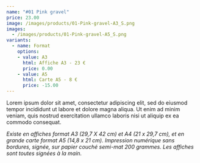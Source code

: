 ```yaml
---
name: "#01 Pink gravel"
price: 23.00
image: /images/products/01-Pink-gravel-A3_S.png
images:
  - /images/products/01-Pink-gravel-A5_S.png
variants:
  - name: Format
    options:
    - value: A3
      html: Affiche A3 - 23 €
      price: 0.00
    - value: A5
      html: Carte A5 - 8 €
      price: -15.00
---
```

Lorem ipsum dolor sit amet, consectetur adipiscing elit, sed do eiusmod tempor incididunt ut labore et dolore magna aliqua. Ut enim ad minim veniam, quis nostrud exercitation ullamco laboris nisi ut aliquip ex ea commodo consequat.

_Existe en affiches format A3 (29,7 X 42 cm) et A4 (21 x 29,7 cm), et en grande carte format A5 (14,8 x 21 cm). Impression numérique sans bordures, signée, sur papier couché semi-mat 200 grammes. Les affiches sont toutes signées à la main._
